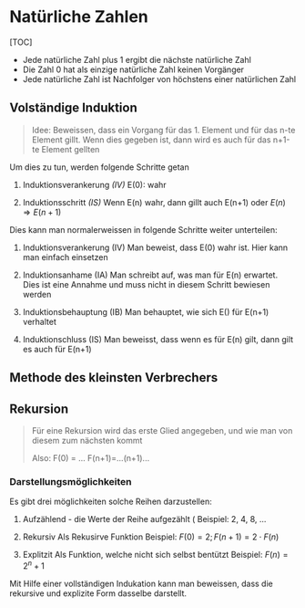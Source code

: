 # Natürliche Zahlen

[TOC]

- Jede natürliche Zahl plus 1 ergibt die nächste natürliche Zahl
- Die Zahl 0 hat als einzige natürliche Zahl keinen Vorgänger
- Jede natürliche Zahl ist Nachfolger von höchstens einer natürlichen Zahl

## Volständige Induktion

> Idee: Beweissen, dass ein Vorgang für das 1. Element und für das n-te Element gillt. Wenn dies gegeben ist, dann wird es auch für das n+1-te Element gellten

Um dies zu tun, werden folgende Schritte getan

1. Induktionsverankerung *(IV)*
   E(0): wahr

2. Induktionsschritt *(IS)*
   Wenn E(n) wahr, dann gillt auch E(n+1)  oder $E(n) \Rightarrow E(n+1)$

Dies kann man normalerweissen in folgende Schritte weiter unterteilen:

1. Induktionsverankerung (IV)
   Man beweist, dass E(0) wahr ist. Hier kann man einfach einsetzen

2. Induktionsanhame (IA)
   Man schreibt auf, was man für E(n) erwartet. Dies ist eine Annahme und muss nicht in diesem Schritt bewiesen werden

3. Induktionsbehauptung (IB)
   Man behauptet, wie sich E() für E(n+1) verhaltet

4. Induktionschluss (IS)
   Man beweisst, dass wenn es für E(n) gilt, dann gilt es auch für E(n+1)

## Methode des kleinsten Verbrechers

## Rekursion

> Für eine Rekursion wird das erste Glied angegeben, und wie man von diesem zum nächsten kommt
> 
> Also: 
> F(0) = ...
> F(n+1)=...(n+1)...

### Darstellungsmöglichkeiten

Es gibt drei möglichkeiten solche Reihen darzustellen:

1. Aufzählend - die Werte der Reihe aufgezählt (
   Beispiel: 2, 4, 8, ...

2. Rekursiv
   Als Rekusirve Funktion
   Beispiel: $F(0)=2; F(n+1)=2\cdot F(n)$

3. Explitzit
   Als Funktion, welche nicht sich selbst bentützt
   Beispiel: $F(n)=2^n+1$

Mit Hilfe einer vollständigen Indukation kann man beweissen, dass die rekursive und explizite Form dasselbe darstellt.
